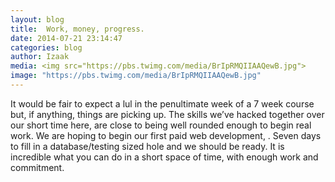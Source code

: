 ```yaml
---
layout: blog
title:  Work, money, progress.
date: 2014-07-21 23:14:47
categories: blog
author: Izaak
media: <img src="https://pbs.twimg.com/media/BrIpRMQIIAAQewB.jpg">
image: "https://pbs.twimg.com/media/BrIpRMQIIAAQewB.jpg"
---
```



It would be fair to expect a lul in the penultimate week of a 7 week course but, if anything, things are picking up. The skills we’ve hacked together over our short time here, are close to being well rounded enough to begin real work. We are hoping to begin our first paid web development, . Seven days to fill in a database/testing sized hole and we should be ready. It is incredible what you can do in a short space of time, with enough work and commitment. 
